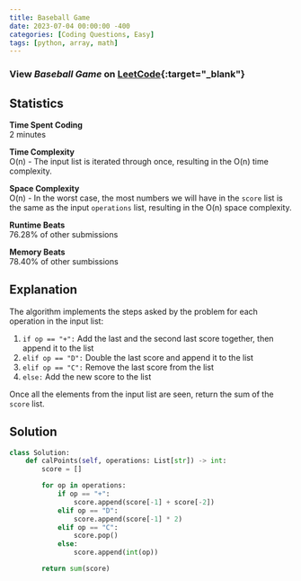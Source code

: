 ```yaml
---
title: Baseball Game
date: 2023-07-04 00:00:00 -400
categories: [Coding Questions, Easy]
tags: [python, array, math]
---
```


### View *Baseball Game* on [LeetCode](https://leetcode.com/problems/baseball-game/description/){:target="_blank"}  

## Statistics  

**Time Spent Coding**  
2 minutes

**Time Complexity**  
O(n) - The input list is iterated through once, resulting in the O(n) time complexity.

**Space Complexity**  
O(n) - In the worst case, the most numbers we will have in the `score` list is the same as the input `operations` list, resulting in the O(n) space complexity.

**Runtime Beats**  
76.28% of other submissions  

**Memory Beats**  
78.40% of other sumbissions  

## Explanation  
The algorithm implements the steps asked by the problem for each operation in the input list:

1.    `if op == "+":` Add the last and the second last score together, then append it to the list
2.    `elif op == "D":` Double the last score and append it to the list
3.    `elif op == "C":` Remove the last score from the list
4.    `else:` Add the new score to the list

Once all the elements from the input list are seen, return the sum of the `score` list.

## Solution  

```python
class Solution:
    def calPoints(self, operations: List[str]) -> int:
        score = []

        for op in operations:
            if op == "+":
                score.append(score[-1] + score[-2])
            elif op == "D":
                score.append(score[-1] * 2)
            elif op == "C":
                score.pop()
            else:
                score.append(int(op))

        return sum(score)
```